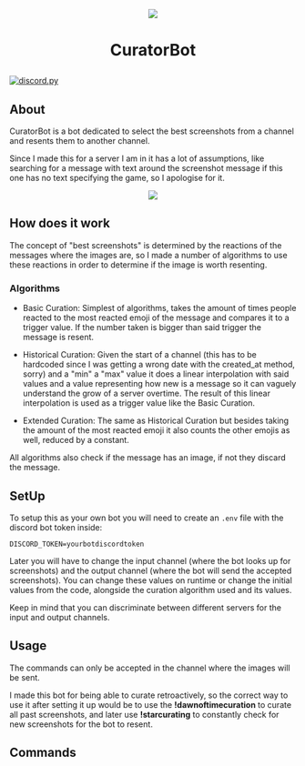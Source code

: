 <p align="center"><img src="https://user-images.githubusercontent.com/24371572/104768884-1fa5f400-574d-11eb-93c4-10b24f8ce06e.jpg">
 
# <p align="center">CuratorBot</p>
 
  <a href="https://github.com/Rapptz/discord.py/">
     <img src="https://img.shields.io/badge/discord-py-blue.svg" alt="discord.py"></a>
 
## About
 
CuratorBot is a bot dedicated to select the best screenshots from a channel and resents them to another channel.
 
Since I made this for a server I am in it has a lot of assumptions, like searching for a message with text around the screenshot message if this one has no text specifying the game, so I apologise for it.
 
<p align="center"><img src="https://user-images.githubusercontent.com/24371572/104781820-eb88fe00-5761-11eb-91d0-6daf4448ebad.png">
 
## How does it work
 
The concept of "best screenshots" is determined by the reactions of the messages where the images are, so I made a number of algorithms to use these reactions in order to determine if the image is worth resenting.
 
### Algorithms
 
- Basic Curation: Simplest of algorithms, takes the amount of times people reacted to the most reacted emoji of the message and compares it to a trigger value. If the number taken is bigger than said trigger the message is resent.
 
- Historical Curation: Given the start of a channel (this has to be hardcoded since I was getting a wrong date with the created_at method, sorry) and a "min" a "max" value it does a linear interpolation with said values and a value representing how new is a message so it can vaguely understand the grow of a server overtime. The result of this linear interpolation is used as a trigger value like the Basic Curation.
 
- Extended Curation: The same as Historical Curation but besides taking the amount of the most reacted emoji it also counts the other emojis as well, reduced by a constant.
 
 
All algorithms also check if the message has an image, if not they discard the message.
 
## SetUp
 
To setup this as your own bot you will need to create an `.env` file with the discord bot token inside:
 
```
DISCORD_TOKEN=yourbotdiscordtoken
```
 
Later you will have to change the input channel (where the bot looks up for screenshots) and the output channel (where the bot will send the accepted screenshots). You can change these values on runtime or change the initial values from the code, alongside the curation algorithm used and its values.
 
Keep in mind that you can discriminate between different servers for the input and output channels.
 
## Usage
 
The commands can only be accepted in the channel where the images will be sent.
 
I made this bot for being able to curate retroactively, so the correct way to use it after setting it up would be to use the **!dawnoftimecuration** to curate all past screenshots, and later use **!starcurating** to constantly check for new screenshots for the bot to resent.
 
## Commands
